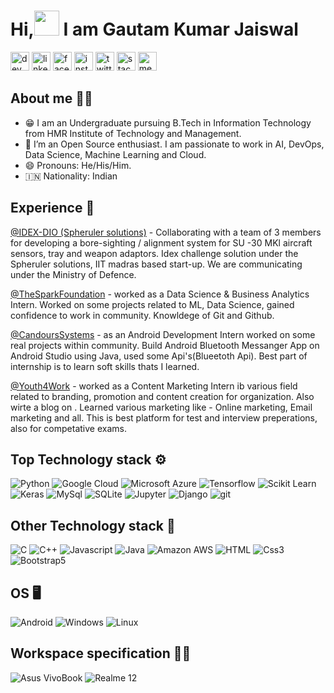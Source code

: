 # **Hi,<img src="https://github.com/TheDudeThatCode/TheDudeThatCode/blob/master/Assets/Hi.gif" width="40" height="40"> I am Gautam Kumar Jaiswal**

[<img src='https://cdn.jsdelivr.net/npm/simple-icons@3.0.1/icons/dev-dot-to.svg' alt='dev' height='30'>](https://dev.to/thegautamkumarjaiswal)  [<img src='https://cdn.jsdelivr.net/npm/simple-icons@3.0.1/icons/linkedin.svg' alt='linkedin' height='30'>](https://www.linkedin.com/in/gautam-kumar-jaiswal-330447163)  [<img src='https://cdn.jsdelivr.net/npm/simple-icons@3.0.1/icons/facebook.svg' alt='facebook' height='30'>](https://www.facebook.com/gautamkumar.jaiswal.790/)  [<img src='https://cdn.jsdelivr.net/npm/simple-icons@3.0.1/icons/instagram.svg' alt='instagram' height='30'>](https://www.instagram.com/thegautamkumarjaiswal//)  [<img src='https://cdn.jsdelivr.net/npm/simple-icons@3.0.1/icons/twitter.svg' alt='twitter' height='30'>](https://twitter.com/GautamJ81247988)  [<img src='https://cdn.jsdelivr.net/npm/simple-icons@3.0.1/icons/stackoverflow.svg' alt='stackoverflow' height='30'>](https://stackoverflow.com/users/15539269/gautam-kumar-jaiswal)  [<img src='https://cdn.jsdelivr.net/npm/simple-icons@3.0.1/icons/medium.svg' alt='medium' height='30'>](https://medium.com/@gautamjaiswal030)  


## About me 🙋‍♂️
- 😁 I am an Undergraduate pursuing B.Tech in Information Technology from HMR Institute of Technology and Management.
- 👯 I’m an Open Source enthusiast. I am passionate to work in AI, DevOps, Data Science, Machine Learning and Cloud.
- 😄 Pronouns: He/His/Him.
- :india: Nationality: Indian


## Experience 🙌
[@IDEX-DIO (Spheruler solutions)](https://idex.gov.in/) - Collaborating with a team of 3 members for developing a bore-sighting / alignment system for SU -30 MKl aircraft sensors, tray and weapon adaptors. Idex challenge solution under the Spheruler solutions, IIT madras based start-up. We are communicating under the Ministry of Defence.

[@TheSparkFoundation](https://drive.google.com/file/d/1Q5U5-J5_1JjzMAmhXG-abgNUGqGe-hDO/view?usp=sharing) - worked as a Data Science & Business Analytics Intern. Worked on some projects related to ML, Data Science, gained confidence to work in community. Knowldege of Git and Github.

[@CandoursSystems](https://drive.google.com/file/d/1-VOLjQcark0rhBqhLKVbkl6ADYj6sgGd/view?usp=sharing) - as an Android Development Intern worked on some real projects within community. Build Android Bluetooth Messanger App on Android Studio using Java, used some Api's(Blueetoth Api). Best part of internship is to learn soft skills thats I learned. 

[@Youth4Work](https://drive.google.com/file/d/1-H0V7up-UB7J0XyyRImC7jqJDEUA9x_E/view?usp=sharing) - worked as a Content Marketing Intern ib various field related to branding, promotion and content creation for organization. Also wirte a blog on . Learned various marketing like - Online marketing, Email marketing and all. This is best platform for test and interview preperations, also for competative exams.


## Top Technology stack ⚙
![Python](https://img.shields.io/badge/Python-3776AB?style=for-the-badge&logo=python&logoColor=white)
![Google Cloud](https://img.shields.io/badge/Google_Cloud-4285F4?style=for-the-badge&logo=google-cloud&logoColor=white)
![Microsoft Azure](https://img.shields.io/badge/microsoft%20azure-0089D6?style=for-the-badge&logo=microsoft-azure&logoColor=white)
![Tensorflow](https://img.shields.io/badge/TensorFlow-FF6F00?style=for-the-badge&logo=TensorFlow&logoColor=white)
![Scikit Learn](https://img.shields.io/badge/scikit_learn-F7931E?style=for-the-badge&logo=scikit-learn&logoColor=white)
![Keras](https://img.shields.io/badge/Keras-D00000?style=for-the-badge&logo=Keras&logoColor=white)
![MySql](https://img.shields.io/badge/MySQL-00000F?style=for-the-badge&logo=mysql&logoColor=white)
![SQLite](https://img.shields.io/badge/SQLite-07405E?style=for-the-badge&logo=sqlite&logoColor=white)
![Jupyter](https://img.shields.io/badge/Jupyter-F37626.svg?&style=for-the-badge&logo=Jupyter&logoColor=white)
![Django](https://img.shields.io/badge/Django-092E20?style=for-the-badge&logo=django&logoColor=white)
![git](https://img.shields.io/badge/Git-F05032?style=for-the-badge&logo=git&logoColor=white)


## Other Technology stack 🧱
![C](https://img.shields.io/badge/C-00599C?style=for-the-badge&logo=c&logoColor=white)
![C++](https://img.shields.io/badge/C%2B%2B-00599C?style=for-the-badge&logo=c%2B%2B&logoColor=white)
![Javascript](https://img.shields.io/badge/JavaScript-323330?style=for-the-badge&logo=javascript&logoColor=F7DF1E)
![Java](https://img.shields.io/badge/Java-ED8B00?style=for-the-badge&logo=java&logoColor=white)
![Amazon AWS](https://img.shields.io/badge/Amazon_AWS-232F3E?style=for-the-badge&logo=amazon-aws&logoColor=white)
![HTML](https://img.shields.io/badge/HTML-239120?style=for-the-badge&logo=html5&logoColor=white)
![Css3](https://img.shields.io/badge/CSS3-1572B6?style=for-the-badge&logo=css3&logoColor=white)
![Bootstrap5](https://img.shields.io/badge/Bootstrap5-563D7C?style=for-the-badge&logo=bootstrap&logoColor=white)


## OS 🖥
![Android](https://img.shields.io/badge/Android-3DDC84?style=for-the-badge&logo=android&logoColor=white)
![Windows](https://img.shields.io/badge/Windows-0078D6?style=for-the-badge&logo=windows&logoColor=white)
![Linux](https://img.shields.io/badge/Linux-FCC624?style=for-the-badge&logo=linux&logoColor=black)



## Workspace specification 👨‍💻
![Asus VivoBook](https://img.shields.io/badge/Windows-ASUS_VivoBook-0078D6?style=for-the-badge&logo=windows&logoColor=white)
![Realme 12](https://img.shields.io/badge/Andorid-Realme_12-ffca28?style=for-the-badge&logo=windows&logoColor=white)


